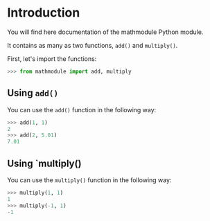 # Introduction

You will find here documentation of the mathmodule Python module. 

It contains as many as two functions, `add()` and `multiply()`.

First, let's import the functions:

```python
>>> from mathmodule import add, multiply

```

## Using `add()`

You can use the `add()` function in the following way:

```python
>>> add(1, 1)
2
>>> add(2, 5.01)
7.01

```

## Using `multiply()

You can use the `multiply()` function in the following way:

```python
>>> multiply(1, 1)
1
>>> multiply(-1, 1)
-1

```